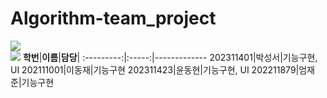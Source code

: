 # Algorithm-team_project

<img src="https://capsule-render.vercel.app/api?type=rounded&color=auto&height=250&section=header&text=Square%20Logic&fontSize=90" /></br>
![](https://img.shields.io/badge/Python-3776AB?style=for-the-badge&logo=python&logoColor=white)
**학번**|**이름**|**담당**|
:---------:|:-----:|-------------
202311401|박성서|기능구현, UI
202111001|이동재|기능구현
202311423|윤동현|기능구현, UI
202211879|엄재준|기능구현

